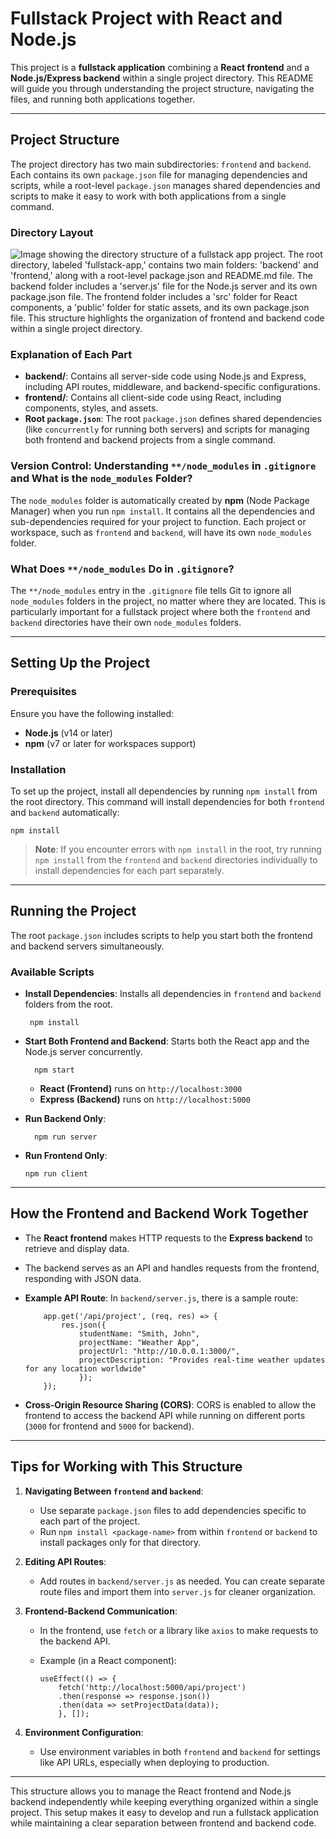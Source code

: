 Fullstack Project with React and Node.js
========================================

This project is a **fullstack application** combining a **React frontend** and a **Node.js/Express backend** within a single project directory. This README will guide you through understanding the project structure, navigating the files, and running both applications together.

* * *

Project Structure
-----------------

The project directory has two main subdirectories: `frontend` and `backend`. Each contains its own `package.json` file for managing dependencies and scripts, while a root-level `package.json` manages shared dependencies and scripts to make it easy to work with both applications from a single command.

### Directory Layout
![Image showing the directory structure of a fullstack app project. The root directory, labeled 'fullstack-app,' contains two main folders: 'backend' and 'frontend,' along with a root-level package.json and README.md file. The backend folder includes a 'server.js' file for the Node.js server and its own package.json file. The frontend folder includes a 'src' folder for React components, a 'public' folder for static assets, and its own package.json file. This structure highlights the organization of frontend and backend code within a single project directory.](project-structure.png)

### Explanation of Each Part

*   **backend/**: Contains all server-side code using Node.js and Express, including API routes, middleware, and backend-specific configurations.
*   **frontend/**: Contains all client-side code using React, including components, styles, and assets.
*   **Root `package.json`**: The root `package.json` defines shared dependencies (like `concurrently` for running both servers) and scripts for managing both frontend and backend projects from a single command.

### Version Control: Understanding `**/node_modules` in `.gitignore` and What is the `node_modules` Folder?

The `node_modules` folder is automatically created by **npm** (Node Package Manager) when you run `npm install`. It contains all the dependencies and sub-dependencies required for your project to function. Each project or workspace, such as `frontend` and `backend`, will have its own `node_modules` folder.

### What Does `**/node_modules` Do in `.gitignore`?

The `**/node_modules` entry in the `.gitignore` file tells Git to ignore all `node_modules` folders in the project, no matter where they are located. This is particularly important for a fullstack project where both the `frontend` and `backend` directories have their own `node_modules` folders.

* * *

Setting Up the Project
----------------------

### Prerequisites

Ensure you have the following installed:

*   **Node.js** (v14 or later)
*   **npm** (v7 or later for workspaces support)

### Installation

To set up the project, install all dependencies by running `npm install` from the root directory. This command will install dependencies for both `frontend` and `backend` automatically:

    npm install

> **Note**: If you encounter errors with `npm install` in the root, try running `npm install` from the `frontend` and `backend` directories individually to install dependencies for each part separately.

* * *

Running the Project
-------------------

The root `package.json` includes scripts to help you start both the frontend and backend servers simultaneously.

### Available Scripts

*   **Install Dependencies**: Installs all dependencies in `frontend` and `backend` folders from the root.
    
         npm install
    
*   **Start Both Frontend and Backend**: Starts both the React app and the Node.js server concurrently.
      
          npm start
    
    *   **React (Frontend)** runs on `http://localhost:3000`
    *   **Express (Backend)** runs on `http://localhost:5000`
*   **Run Backend Only**:
      
          npm run server
    
*   **Run Frontend Only**:
        
        npm run client
    

* * *

How the Frontend and Backend Work Together
------------------------------------------

*   The **React frontend** makes HTTP requests to the **Express backend** to retrieve and display data.
*   The backend serves as an API and handles requests from the frontend, responding with JSON data.
*   **Example API Route**: In `backend/server.js`, there is a sample route:
    
    ```
        app.get('/api/project', (req, res) => {   
            res.json({     
                studentName: "Smith, John",     
                projectName: "Weather App",     
                projectUrl: "http://10.0.0.1:3000/",     
                projectDescription: "Provides real-time weather updates for any location worldwide"   
                }); 
        });
    ```
    
*   **Cross-Origin Resource Sharing (CORS)**: CORS is enabled to allow the frontend to access the backend API while running on different ports (`3000` for frontend and `5000` for backend).

* * *

Tips for Working with This Structure
------------------------------------

1.  **Navigating Between `frontend` and `backend`**:
    
    *   Use separate `package.json` files to add dependencies specific to each part of the project.
    *   Run `npm install <package-name>` from within `frontend` or `backend` to install packages only for that directory.
2.  **Editing API Routes**:
    
    *   Add routes in `backend/server.js` as needed. You can create separate route files and import them into `server.js` for cleaner organization.
3.  **Frontend-Backend Communication**:
    
    *   In the frontend, use `fetch` or a library like `axios` to make requests to the backend API.
    *   Example (in a React component):
          
        ```
        useEffect(() => {   
            fetch('http://localhost:5000/api/project')     
            .then(response => response.json())     
            .then(data => setProjectData(data)); 
            }, []);
        ```
        
4.  **Environment Configuration**:
    
    *   Use environment variables in both `frontend` and `backend` for settings like API URLs, especially when deploying to production.

* * *



This structure allows you to manage the React frontend and Node.js backend independently while keeping everything organized within a single project. This setup makes it easy to develop and run a fullstack application while maintaining a clear separation between frontend and backend code.